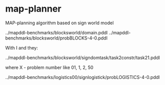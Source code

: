 # map-planner

MAP-planning algorithm based on sign world model

../mapddl-benchmarks/blocksworld/domain.pddl ../mapddl-benchmarks/blocksworld/probBLOCKS-4-0.pddl


With I and they:

../mapddl-benchmarks/blocksworld/signdomtask/task2constr/task21.pddl

where X  - problem number like 01, 1, 2, 50

../mapddl-benchmarks/logistics00/signlogistick/probLOGISTICS-4-0.pddl